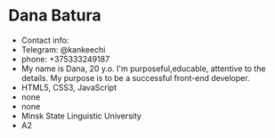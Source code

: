 # Dana Batura
* Contact info:
*    Telegram: @kankeechi
*    phone: +375333249187
* My name is Dana, 20 y.o. I'm purposeful,educable, attentive to the details. My purpose is to be a successful front-end developer. 
* HTML5, CSS3, JavaScript
* none
* none
* Minsk State Linguistic University
* A2
